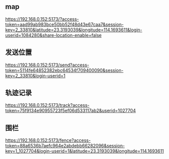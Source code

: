 ## map 

https://192.168.0.152:5173/?access-token=aad99ab983bce50bb52f48d43e67caa7&session-key=2_33810&latitude=23.3193039&longitude=114.1693611&login-userid=1084280&share-location-enable=false

## 发送位置

https://192.168.0.152:5173/send?access-token=5114fe64852382ebc64534f709400090&session-key=2_33810&login-userid=1

## 轨迹记录

https://192.168.0.152:5173/track?access-token=75f9134e90955723f5ef06d533117ab2&userid=1027704

## 围栏

https://192.168.0.152:5173/fence?access-token=88a6536b7aefc964e2abdebb66282096&session-key=1_1027704&login-userid=1&latitude=23.3193039&longitude=114.1693611